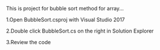 This is project for bubble sort method for array...

1.Open BubbleSort.csproj with Visual Studio 2017

2.Double click BubbleSort.cs on the right in Solution Explorer

3.Review the code

